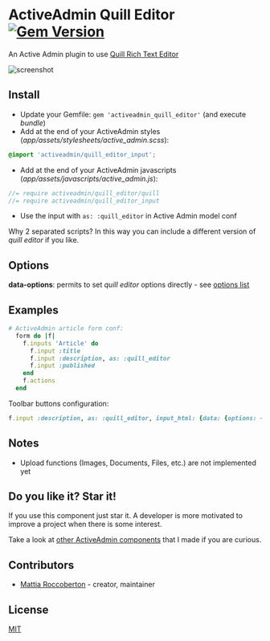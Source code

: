 # ActiveAdmin Quill Editor [![Gem Version](https://badge.fury.io/rb/activeadmin_quill_editor.svg)](https://badge.fury.io/rb/activeadmin_quill_editor)

An Active Admin plugin to use [Quill Rich Text Editor](https://github.com/quilljs/quill)

![screenshot](screenshot.jpg)

## Install

- Update your Gemfile: `gem 'activeadmin_quill_editor'` (and execute *bundle*)
- Add at the end of your ActiveAdmin styles (_app/assets/stylesheets/active_admin.scss_):
```css
@import 'activeadmin/quill_editor_input';
```
- Add at the end of your ActiveAdmin javascripts (_app/assets/javascripts/active_admin.js_):
```js
//= require activeadmin/quill_editor/quill
//= require activeadmin/quill_editor_input
```
- Use the input with `as: :quill_editor` in Active Admin model conf

Why 2 separated scripts? In this way you can include a different version of *quill editor* if you like.

## Options

**data-options**: permits to set *quill editor* options directly - see [options list](https://quilljs.com/docs/configuration/)

## Examples

```ruby
# ActiveAdmin article form conf:
  form do |f|
    f.inputs 'Article' do
      f.input :title
      f.input :description, as: :quill_editor
      f.input :published
    end
    f.actions
  end
```

Toolbar buttons configuration:

```ruby
f.input :description, as: :quill_editor, input_html: {data: {options: {modules: {toolbar: [['bold', 'italic', 'underline'], ['link']]}, placeholder: 'Type something...', theme: 'snow'}}}
```

## Notes

- Upload functions (Images, Documents, Files, etc.) are not implemented yet

## Do you like it? Star it!

If you use this component just star it. A developer is more motivated to improve a project when there is some interest.

Take a look at [other ActiveAdmin components](https://github.com/blocknotes?utf8=✓&tab=repositories&q=activeadmin&type=source) that I made if you are curious.

## Contributors

- [Mattia Roccoberton](http://blocknot.es) - creator, maintainer

## License

[MIT](LICENSE.txt)
